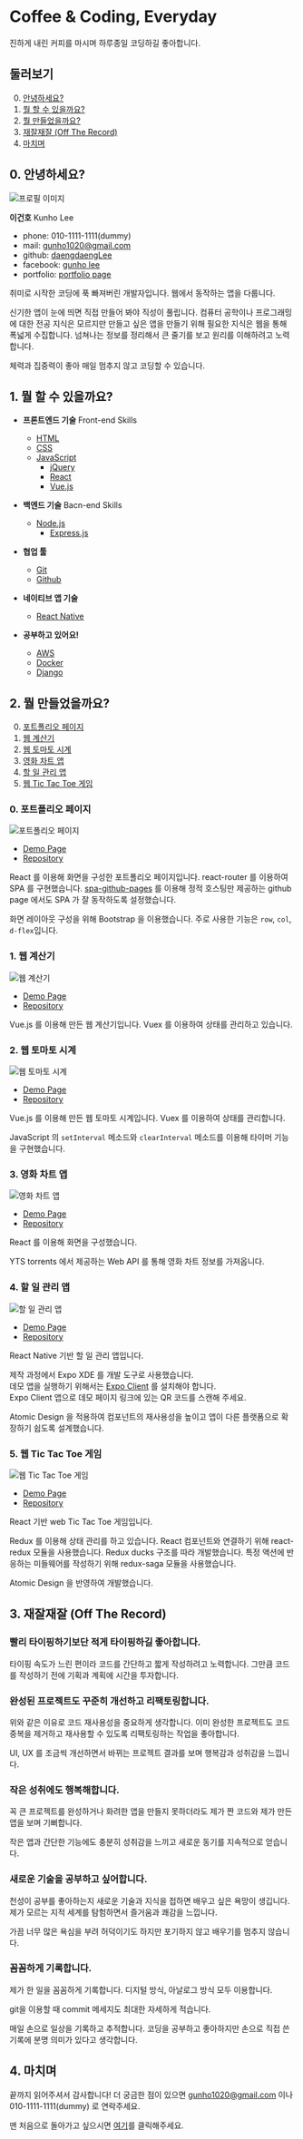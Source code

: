 <!--
  아래 문서는

    https://github.com/daengdaengLee/portfolio/blob/master/README.md
  
  에서 랜더링된 화면을 볼 수 있습니다.

  위 깃허브 페이지의 문서에는 dummy 휴대전화 번호를 적었습니다.
  제 휴대전화 번호는 직접 제출한 파일에만 적었습니다.
  이 점 착오 없으시길 바랍니다.
-->
# Coffee & Coding, Everyday

진하게 내린 커피를 마시며 하루종일 코딩하길 좋아합니다.

## 둘러보기

0. [안녕하세요?](#0-안녕하세요)
1. [뭘 할 수 있을까요?](#1-뭘-할-수-있을까요)
2. [뭘 만들었을까요?](#2-뭘-만들었을까요)
3. [재잘재잘 (Off The Record)](#3-재잘재잘-off-the-record)
4. [마치며](#4-마치며)

## 0. 안녕하세요?

![프로필 이미지](https://user-images.githubusercontent.com/30795415/35864625-a56d31b8-0b95-11e8-912e-62069d54cd13.jpg)

**이건호** Kunho Lee

- phone: 010-1111-1111(dummy)
- mail: <gunho1020@gmail.com>
- github: [daengdaengLee](https://github.com/daengdaengLee)
- facebook: [gunho lee](https://www.facebook.com/gunho.lee.566)
- portfolio: [portfolio page](https://daengdaenglee.github.io/portfolio/)

취미로 시작한 코딩에 푹 빠져버린 개발자입니다. 웹에서 동작하는 앱을 다룹니다.

신기한 앱이 눈에 띄면 직접 만들어 봐야 직성이 풀립니다. 컴퓨터 공학이나 프로그래밍에 대한 전공 지식은 모르지만 만들고 싶은 앱을 만들기 위해 필요한 지식은 웹을 통해 폭넓게 수집합니다. 넘쳐나는 정보를 정리해서 큰 줄기를 보고 원리를 이해하려고 노력합니다.

체력과 집중력이 좋아 매일 멈추지 않고 코딩할 수 있습니다.

## 1. 뭘 할 수 있을까요?

- **프론트엔드 기술** Front-end Skills
  - [HTML](https://www.w3.org/html/)
  - [CSS](https://www.w3.org/Style/CSS/)
  - [JavaScript](https://developer.mozilla.org/bm/docs/Web/JavaScript)
    - [jQuery](https://jquery.com/)
    - [React](https://reactjs.org/)
    - [Vue.js](https://vuejs.org/)

- **백엔드 기술** Bacn-end Skills
  - [Node.js](https://nodejs.org/en/)
    - [Express.js](https://expressjs.com/)

- **협업 툴**
  - [Git](https://git-scm.com/)
  - [Github](https://github.com/)

- **네이티브 앱 기술**
  - [React Native](https://facebook.github.io/react-native/)

- **공부하고 있어요!**
  - [AWS](https://aws.amazon.com/)
  - [Docker](https://www.docker.com/)
  - [Django](https://www.djangoproject.com/)

## 2. 뭘 만들었을까요?

0. [포트폴리오 페이지](#0-포트폴리오-페이지)
1. [웹 계산기](#1-웹-계산기)
2. [웹 토마토 시계](#2-웹-토마토-시계)
3. [영화 차트 앱](#3-영화-차트-앱)
4. [할 일 관리 앱](#4-할-일-관리-앱)
5. [웹 Tic Tac Toe 게임](#5-웹-tic-tac-toe-게임)

### 0. 포트폴리오 페이지

![포트폴리오 페이지](https://user-images.githubusercontent.com/30795415/35925295-b6dedc5c-0c68-11e8-9331-34aec737bad6.jpg)

- [Demo Page](https://daengdaenglee.github.io/portfolio/)
- [Repository](https://github.com/daengdaengLee/portfolio)

React 를 이용해 화면을 구성한 포트폴리오 페이지입니다. react-router 를 이용하여 SPA 를 구현했습니다. [spa-github-pages](https://github.com/rafrex/spa-github-pages) 를 이용해 정적 호스팅만 제공하는 github page 에서도 SPA 가 잘 동작하도록 설정했습니다.

화면 레이아웃 구성을 위해 Bootstrap 을 이용했습니다. 주로 사용한 기능은 `row`, `col`, `d-flex`입니다.

### 1. 웹 계산기

![웹 계산기](https://user-images.githubusercontent.com/30795415/35865329-900e7d5c-0b97-11e8-9648-98698976957b.jpg)

- [Demo Page](https://daengdaenglee.github.io/calculator_with_vuejs/)
- [Repository](https://github.com/daengdaengLee/calculator_with_vuejs)

Vue.js 를 이용해 만든 웹 계산기입니다. Vuex 를 이용하여 상태를 관리하고 있습니다.

### 2. 웹 토마토 시계

![웹 토마토 시계](https://user-images.githubusercontent.com/30795415/35865341-97db34bc-0b97-11e8-863a-663b8260ecc9.jpg)

- [Demo Page](https://daengdaenglee.github.io/pomodoro_clock_vuejs/)
- [Repository](https://github.com/daengdaengLee/pomodoro_clock_vuejs)

Vue.js 를 이용해 만든 웹 토마토 시계입니다. Vuex 를 이용하여 상태를 관리합니다.

JavaScript 의 `setInterval` 메소드와 `clearInterval` 메소드를 이용해 타이머 기능을 구현했습니다.

### 3. 영화 차트 앱

![영화 차트 앱](https://user-images.githubusercontent.com/30795415/35865347-9beca7fc-0b97-11e8-8007-98511c27890d.jpg)

- [Demo Page](https://daengdaenglee.github.io/movie_app_react/)
- [Repository](https://github.com/daengdaengLee/movie_app_react)

React 를 이용해 화면을 구성했습니다.

YTS torrents 에서 제공하는 Web API 를 통해 영화 차트 정보를 가져옵니다.

### 4. 할 일 관리 앱

![할 일 관리 앱](https://user-images.githubusercontent.com/30795415/36240931-999367a0-1256-11e8-8d4f-23de8c6fbf4f.jpg)

- [Demo Page](https://expo.io/@daengdaenglee/to-do-manager)
- [Repository](https://github.com/daengdaengLee/to-do-manager)

React Native 기반 할 일 관리 앱입니다.

제작 과정에서 Expo XDE 를 개발 도구로 사용했습니다.  
데모 앱을 실행하기 위해서는 [Expo Client](https://expo.io/tools#client) 를 설치해야 합니다.  
Expo Client 앱으로 데모 페이지 링크에 있는 QR 코드를 스캔해 주세요.

Atomic Design 을 적용하여 컴포넌트의 재사용성을 높이고 앱이 다른 플랫폼으로 확장하기 쉽도록 설계했습니다.

### 5. 웹 Tic Tac Toe 게임

![웹 Tic Tac Toe 게임](https://user-images.githubusercontent.com/30795415/36338425-19f3a01c-13f2-11e8-94b6-c0fa79d9cc1c.jpg)

- [Demo Page](https://daengdaenglee.github.io/web-tic-tac-toe/)
- [Repository](https://github.com/daengdaengLee/web-tic-tac-toe)

React 기반 web Tic Tac Toe 게임입니다.

Redux 를 이용해 상태 관리를 하고 있습니다. React 컴포넌트와 연결하기 위해 react-redux 모듈을 사용했습니다. Redux ducks 구조를 따라 개발했습니다. 특정 액션에 반응하는 미들웨어를 작성하기 위해 redux-saga 모듈을 사용했습니다.

Atomic Design 을 반영하여 개발했습니다.

## 3. 재잘재잘 (Off The Record)

### 빨리 타이핑하기보단 적게 타이핑하길 좋아합니다.

타이핑 속도가 느린 편이라 코드를 간단하고 짧게 작성하려고 노력합니다. 그만큼 코드를 작성하기 전에 기획과 계획에 시간을 투자합니다.

### 완성된 프로젝트도 꾸준히 개선하고 리팩토링합니다.

위와 같은 이유로 코드 재사용성을 중요하게 생각합니다. 이미 완성한 프로젝트도 코드 중복을 제거하고 재사용할 수 있도록 리팩토링하는 작업을 좋아합니다.

UI, UX 를 조금씩 개선하면서 바뀌는 프로젝트 결과를 보며 행복감과 성취감을 느낍니다.

### 작은 성취에도 행복해합니다.

꼭 큰 프로젝트를 완성하거나 화려한 앱을 만들지 못하더라도 제가 짠 코드와 제가 만든 앱을 보며 기뻐합니다.

작은 앱과 간단한 기능에도 충분히 성취감을 느끼고 새로운 동기를 지속적으로 얻습니다.

### 새로운 기술을 공부하고 싶어합니다.

천성이 공부를 좋아하는지 새로운 기술과 지식을 접하면 배우고 싶은 욕망이 생깁니다. 제가 모르는 지적 세계를 탐험하면서 즐거움과 쾌감을 느낍니다.

가끔 너무 많은 욕심을 부려 허덕이기도 하지만 포기하지 않고 배우기를 멈추지 않습니다.

### 꼼꼼하게 기록합니다.

제가 한 일을 꼼꼼하게 기록합니다. 디지털 방식, 아날로그 방식 모두 이용합니다.

git을 이용할 때 commit 메세지도 최대한 자세하게 적습니다.

매일 손으로 일상을 기록하고 추적합니다. 코딩을 공부하고 좋아하지만 손으로 직접 쓴 기록에 분명 의미가 있다고 생각합니다.

## 4. 마치며

끝까지 읽어주셔서 감사합니다! 더 궁금한 점이 있으면 <gunho1020@gmail.com> 이나 010-1111-1111(dummy) 로 연락주세요.

맨 처음으로 돌아가고 싶으시면 [여기](#coffee-coding-everyday)를 클릭해주세요.